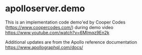 # apolloserver.demo
This is an implementation code demo'ed by Cooper Codes (https://www.coopercodes.com/) during demo video https://www.youtube.com/watch?v=6MImqz9En2k

Additional updates are from the Apollo reference documentation https://www.apollographql.com/docs/